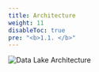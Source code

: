 ```yaml
---
title: Architecture
weight: 11
disableToc: true
pre: "<b>1.1. </b>"
---
```



![Data Lake Architecture](/images/architecture/architecture.png?width=50pc)

